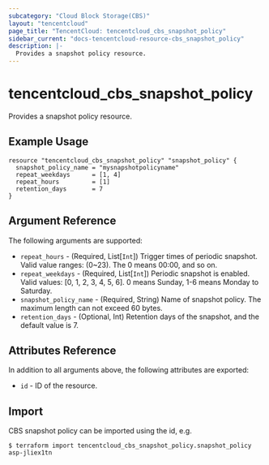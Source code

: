 ```yaml
---
subcategory: "Cloud Block Storage(CBS)"
layout: "tencentcloud"
page_title: "TencentCloud: tencentcloud_cbs_snapshot_policy"
sidebar_current: "docs-tencentcloud-resource-cbs_snapshot_policy"
description: |-
  Provides a snapshot policy resource.
---
```


# tencentcloud_cbs_snapshot_policy

Provides a snapshot policy resource.

## Example Usage

```hcl
resource "tencentcloud_cbs_snapshot_policy" "snapshot_policy" {
  snapshot_policy_name = "mysnapshotpolicyname"
  repeat_weekdays      = [1, 4]
  repeat_hours         = [1]
  retention_days       = 7
}
```

## Argument Reference

The following arguments are supported:

* `repeat_hours` - (Required, List[`Int`]) Trigger times of periodic snapshot. Valid value ranges: (0~23). The 0 means 00:00, and so on.
* `repeat_weekdays` - (Required, List[`Int`]) Periodic snapshot is enabled. Valid values: [0, 1, 2, 3, 4, 5, 6]. 0 means Sunday, 1-6 means Monday to Saturday.
* `snapshot_policy_name` - (Required, String) Name of snapshot policy. The maximum length can not exceed 60 bytes.
* `retention_days` - (Optional, Int) Retention days of the snapshot, and the default value is 7.

## Attributes Reference

In addition to all arguments above, the following attributes are exported:

* `id` - ID of the resource.



## Import

CBS snapshot policy can be imported using the id, e.g.

```
$ terraform import tencentcloud_cbs_snapshot_policy.snapshot_policy asp-jliex1tn
```

